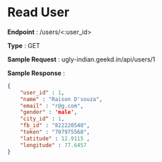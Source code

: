 # Read User
**Endpoint** : /users/<:user_id>

**Type**	 : GET

**Sample Request** : ugly-indian.geekd.in/api/users/1


**Sample Response** :
```json
{
	"user_id" : 1,
	"name" : "Raison D'souza",
	"email" : "r@g.com",
	"gender" : 'male',
	"city_id" : 1,
	"fb_id" : "822220540",
	"token" : "707975568",
	"latitude" : 12.9115 ,
	"longitude" : 77.6457
}
```
